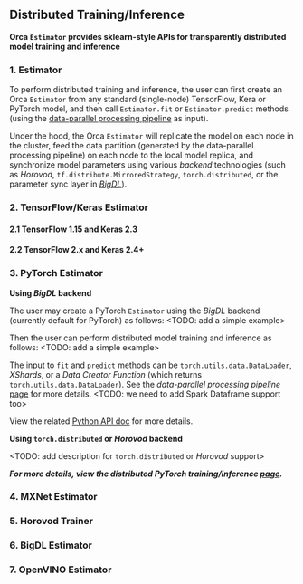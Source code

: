 ## Distributed Training/Inference

**Orca `Estimator` provides sklearn-style APIs for transparently distributed model training and inference** 

### **1. Estimator**

To perform distributed training and inference, the user can  first create an Orca `Estimator` from any standard (single-node) TensorFlow, Kera or PyTorch model, and then call `Estimator.fit` or `Estimator.predict`  methods (using the [data-parallel processing pipeline]() as input).

Under the hood, the Orca `Estimator` will replicate the model on each node in the cluster, feed the data partition (generated by the data-parallel processing pipeline) on each node to the local model replica, and synchronize model parameters using various *backend* technologies (such as *Horovod*, `tf.distribute.MirroredStrategy`, `torch.distributed`, or the parameter sync layer in [*BigDL*]()).

### **2. TensorFlow/Keras Estimator**

#### **2.1 TensorFlow 1.15 and Keras 2.3**
#### **2.2 TensorFlow 2.x and Keras 2.4+**

### **3. PyTorch Estimator**

**Using *BigDL* backend**

The user may create a PyTorch `Estimator` using the *BigDL* backend (currently default for PyTorch) as follows: <TODO: add a simple example>

Then the user can perform distributed model training and inference as follows: <TODO: add a simple example>

The input to `fit` and `predict` methods can be `torch.utils.data.DataLoader`, *XShards*, or a *Data Creator Function* (which returns `torch.utils.data.DataLoader`). See the *data-parallel processing pipeline* [page]() for more details. <TODO: we need to add Spark Dataframe support too>

View the related [Python API doc]() for more details.

**Using `torch.distributed` or *Horovod* backend**

<TODO: add description for `torch.distributed` or *Horovod* support>

***For more details, view the distributed PyTorch training/inference [page]().*** 

### **4. MXNet Estimator**

### **5. Horovod Trainer**

### **6. BigDL Estimator**

### **7. OpenVINO Estimator**
